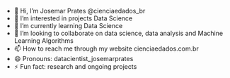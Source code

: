 - 👋 Hi, I’m Josemar Prates @cienciaedados_br
- 👀 I’m interested in projects Data Science
- 🌱 I’m currently learning Data Science
- 💞️ I’m looking to collaborate on data science, data analysis and Machine Learning Algorithms
- 📫 How to reach me through my website cienciaedados.com.br
- 😄 Pronouns: datacientist_josemarprates
- ⚡ Fun fact: research and ongoing projects

<!---
josemarprates/josemarprates is a ✨ special ✨ repository because its `README.md` (this file) appears on your GitHub profile.
You can click the Preview link to take a look at your changes.
--->
